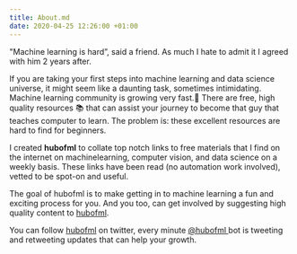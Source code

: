 ```yaml
---
title: About.md
date: 2020-04-25 12:26:00 +01:00
---
```



"Machine learning is hard”, said a friend.  As much I hate to admit it I agreed with him 2 years after.
 
If you are taking your first steps into machine learning and data science universe, it might seem like a daunting task, sometimes intimidating. Machine learning community is growing very fast.🚀 There are  free, high quality resources 📚 that can assist your journey to become that guy that teaches computer to learn. The problem is:  these excellent resources are hard to find for beginners. 

I created **hubofml** to collate top notch links to free materials that I find on the internet on machinelearning, computer vision, and data science on a weekly basis. These links have been read (no automation work involved), vetted to be spot-on and useful.

The goal of hubofml is to make getting in to machine learning a fun and exciting  process for you. And you too, can get involved by suggesting high quality content to [hubofml](maito:hubofml@gmail.com).


You can follow [hubofml](https://twitter.com/hubofml) on twitter, every minute [@hubofml ](https://twitter.com/hubofml)bot is tweeting and retweeting updates that can help your growth.





